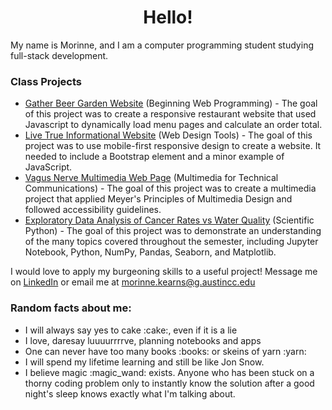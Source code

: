 <h1 align ="center">Hello!</h1>
<p>My name is Morinne, and I am a computer programming student studying full-stack development.</p>
<h3>Class Projects</h3>
<ul>
  <li><a href="https://morinne.github.io/gather/index.html">Gather Beer Garden Website</a> (Beginning Web Programming) - The goal of this project was to create a responsive restaurant website that used Javascript to dynamically load menu pages and calculate an order total.</li>
  <li><a href="https://morinne.github.io/livetrue/">Live True Informational Website</a> (Web Design Tools) - The goal of this project was to use mobile-first responsive design to create a website. It needed to include a Bootstrap element and a minor example of JavaScript.</li>
  <li><a href="https://morinne.github.io/vagusnerve/">Vagus Nerve Multimedia Web Page</a> (Multimedia for Technical Communications) - The goal of this project was to create a multimedia project that applied Meyer's Principles of Multimedia Design and followed accessibility guidelines.</li>
  <li><a href="https://morinne.github.io/JupyterNotebook/">Exploratory Data Analysis of Cancer Rates vs Water Quality</a> (Scientific Python) - The goal of this project was to demonstrate an understanding of the many topics covered throughout the semester, including Jupyter Notebook, Python, NumPy, Pandas, Seaborn, and Matplotlib.</li>
</ul>
<p>I would love to apply my burgeoning skills to a useful project! Message me on <a href="https://www.linkedin.com/in/mjkearns/">LinkedIn</a> or email me
  at <a href="mailto:morinne.kearns@g.austincc.edu">morinne.kearns@g.austincc.edu</a>

<h3>Random facts about me:</h3>
<ul>
  <li>I will always say yes to cake :cake:, even if it is a lie</li>
  <li>I love, daresay luuuurrrrve, planning notebooks and apps</li>
  <li>One can never have too many books :books: or skeins of yarn :yarn:</li>
  <li>I will spend my lifetime learning and still be like Jon Snow.</li>
  <li>I believe magic :magic_wand: exists. Anyone who has been stuck on a thorny coding problem
    only to instantly know the solution after a good night's sleep knows exactly what I'm
    talking about.</li>
</ul>
